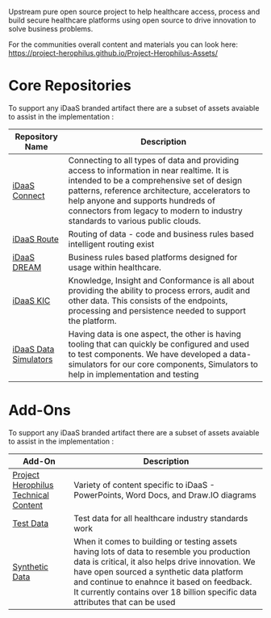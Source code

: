 Upstream pure open source project to help healthcare access, process and build secure healthcare platforms using open source
to drive innovation to solve business problems.

For the communities overall content and materials you can look here: https://project-herophilus.github.io/Project-Herophilus-Assets/

# Core Repositories
To support any iDaaS branded artifact there are a subset of assets avaiable to assist in the implementation : <br/>

| Repository Name | Description |
| ------ | ------------|
|[iDaaS Connect](https://github.com/Project-Herophilus/iDaaS-Connect)|Connecting to all types of data and providing access to information in near realtime. It is intended to be a comprehensive set of design patterns, reference architecture, accelerators to help anyone and supports hundreds of connectors from legacy to modern to industry standards to various public clouds.|
|[iDaaS Route](https://github.com/Project-Herophilus/iDaaS-Route)|Routing of data - code and business rules based intelligent routing exist|
|[iDaaS DREAM](https://github.com/Project-Herophilus/iDaaS-DREAM)|Business rules based platforms designed for usage within healthcare.|
|[iDaaS KIC](https://github.com/Project-Herophilus/iDaaS-KIC)|Knowledge, Insight and Conformance is all about providing the ability to process errors, audit and other data. This consists of the endpoints, processing and persistence needed to support the platform.|
| [iDaaS Data Simulators](https://github.com/Project-Herophilus/iDaaS-DataSimulators)| Having data is one aspect, the other is having tooling that can quickly be configured and used to test components. We have developed a data-simulators for our core components, Simulators to help in implementation and testing  |   

# Add-Ons
To support any iDaaS branded artifact there are a subset of assets avaiable to assist in the implementation : <br/>

| Add-On | Description |
| ------ | ------------|
| [Project Herophilus Technical Content](https://github.com/Project-Herophilus/Project-Herophilus-Assets/tree/main/Platform/Content) | Variety of content specific to iDaaS - PowerPoints, Word Docs, and Draw.IO diagrams|
| [Test Data](https://github.com/Project-Herophilus/Project-Herophilus-Assets/tree/main/Testing)  | Test data for all healthcare industry standards work|
| [Synthetic Data](https://github.com/Project-Herophilus/DataSynthesis)| When it comes to building or testing assets having lots of data to resemble you production data is critical, it also helps drive innovation. We have open sourced a synthetic data platform and continue to enahnce it based on feedback. It currently contains over 18 billion specific data attributes that can be used |



